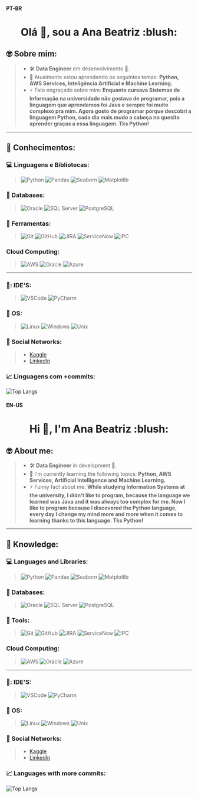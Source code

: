 #### **PT-BR**
<h1 align="center">Olá 👋, sou a Ana Beatriz :blush:</h1>

## 🤓 Sobre mim:
> * 🛠️ **Data Engineer** em desenvolvimento 🥰.
> * 🌱 Atualmente estou aprendendo os seguintes temas: **Python, AWS Services, Inteligência Artificial e Machine Learning.**
> * ⚡ Fato engraçado sobre mim: **Enquanto cursava Sistemas de Informação na universidade não gostava de programar, pois a linguagem que aprendemos foi Java e sempre foi muito complexo pra mim. Agora gosto de programar porque descobri a linguagem Python, cada dia mais mudo a cabeça no quesito aprender graças a essa linguagem. Tks Python!**

-------------------------------------------------------

## 🧠 Conhecimentos:

### 💻 Linguagens e Bibliotecas:
> ![Python](https://img.shields.io/badge/-Python-181717?&logo=Python&logoColor=9cf) ![Pandas](https://img.shields.io/badge/-Pandas-181717?&logo=Pandas&logoColor=9cf) ![Seaborn](https://img.shields.io/badge/-Seaborn-181717?&logo=Seaborn&logoColor=9cf) ![Matplotlib](https://img.shields.io/badge/-Matplotlib-181717?&logo=Matplotlib&logoColor=9cf) 

### 🎲 Databases:
> ![Oracle](https://img.shields.io/badge/-Oracle-181717?&logo=Oracle&logoColor=red) ![SQL Server](https://img.shields.io/badge/-SQLServer-181717?&logo=SQLServer&logoColor=blue) ![PostgreSQL](https://img.shields.io/badge/-PostgreSQL-181717?&logo=PostgreSQL&logoColor=9cf)

### 🧰 Ferramentas:
> ![Git](https://img.shields.io/badge/-Git-181717?&logo=git&logoColor=orange) ![GitHub](https://img.shields.io/badge/-GitHub-181717?&logo=GitHub&logoColor=blueviolet) ![JIRA](https://img.shields.io/badge/-JIRA-181717?&logo=JIRA&logoColor=blue) ![ServiceNow](https://img.shields.io/badge/-ServiceNow-181717?&logo=ServiceNow&logoColor=FFFFFF) ![IPC](https://img.shields.io/badge/ETL-Informatica%20Power%20Center-orange)

### Cloud Computing:
> ![AWS](https://img.shields.io/badge/-AWS-181717?&logo=AWS&logoColor=orange) ![Oracle](https://img.shields.io/badge/-Oracle-181717?&logo=Oracle&logoColor=red) ![Azure](https://img.shields.io/badge/-Azure-181717?&logo=Azure&logoColor=9cf)

---------------

### 💓: IDE'S:
> ![VSCode](https://img.shields.io/badge/-VSCode-181717?&logo=Visual%20Studio%20Code&logoColor=9cf) ![PyCharm](https://img.shields.io/badge/-PyCharm-181717?&logo=PyCharm&logoColor=blueviolet)

### 🐧 OS:
> ![Linux](https://img.shields.io/badge/-Linux-181717?&logo=Linux&logoColor=9cf) ![Windows](https://img.shields.io/badge/-Windows-181717?&logo=Windows&logoColor=blue) ![Unix](https://img.shields.io/badge/Unix-IBM%20AIX-blue)

### 📲 Social Networks:
> * [Kaggle](https://www.kaggle.com/anabflima) 
> * [LinkedIn](https://www.linkedin.com/in/anabeatriz-lima/)

### 📈 Linguagens com +commits:
![Top Langs](https://github-readme-stats.vercel.app/api/top-langs/?username=anablima&layout=hide_border=true&theme=dracula&show_icons=true&hide=SCSS,JavaScript)

#### **EN-US**
<h1 align="center">Hi 👋, I'm Ana Beatriz :blush:</h1>

## 🤓 About me:
> * 🛠️ **Data Engineer** in development 🥰.
> * 🌱 I'm currently learning the following topics: **Python, AWS Services, Artificial Intelligence and Machine Learning.**
> * ⚡ Funny fact about me: **While studying Information Systems at the university, I didn't like to program, because the language we learned was Java and it was always too complex for me. Now I like to program because I discovered the Python language, every day I change my mind more and more when it comes to learning thanks to this language. Tks Python!**

-------------------------------------------------------

## 🧠 Knowledge:

### 💻 Languages and Libraries:
> ![Python](https://img.shields.io/badge/-Python-181717?&logo=Python&logoColor=9cf) ![Pandas](https://img.shields.io/badge/-Pandas-181717?&logo=Pandas&logoColor=9cf) ![Seaborn](https://img.shields.io/badge/-Seaborn-181717?&logo=Seaborn&logoColor=9cf) ![Matplotlib](https://img.shields.io/badge/-Matplotlib-181717?&logo=Matplotlib&logoColor=9cf) 

### 🎲 Databases:
> ![Oracle](https://img.shields.io/badge/-Oracle-181717?&logo=Oracle&logoColor=red) ![SQL Server](https://img.shields.io/badge/-SQLServer-181717?&logo=SQLServer&logoColor=blue) ![PostgreSQL](https://img.shields.io/badge/-PostgreSQL-181717?&logo=PostgreSQL&logoColor=9cf)

### 🧰 Tools:
> ![Git](https://img.shields.io/badge/-Git-181717?&logo=git&logoColor=orange) ![GitHub](https://img.shields.io/badge/-GitHub-181717?&logo=GitHub&logoColor=blueviolet) ![JIRA](https://img.shields.io/badge/-JIRA-181717?&logo=JIRA&logoColor=blue) ![ServiceNow](https://img.shields.io/badge/-ServiceNow-181717?&logo=ServiceNow&logoColor=FFFFFF) ![IPC](https://img.shields.io/badge/ETL-Informatica%20Power%20Center-orange)

### Cloud Computing:
> ![AWS](https://img.shields.io/badge/-AWS-181717?&logo=AWS&logoColor=orange) ![Oracle](https://img.shields.io/badge/-Oracle-181717?&logo=Oracle&logoColor=red) ![Azure](https://img.shields.io/badge/-Azure-181717?&logo=Azure&logoColor=9cf)

---------------

### 💓: IDE'S:
> ![VSCode](https://img.shields.io/badge/-VSCode-181717?&logo=Visual%20Studio%20Code&logoColor=9cf) ![PyCharm](https://img.shields.io/badge/-PyCharm-181717?&logo=PyCharm&logoColor=blueviolet)

### 🐧 OS:
> ![Linux](https://img.shields.io/badge/-Linux-181717?&logo=Linux&logoColor=9cf) ![Windows](https://img.shields.io/badge/-Windows-181717?&logo=Windows&logoColor=blue) ![Unix](https://img.shields.io/badge/Unix-IBM%20AIX-blue)

### 📲 Social Networks:
> * [Kaggle](https://www.kaggle.com/anabflima) 
> * [LinkedIn](https://www.linkedin.com/in/anabeatriz-lima/)

### 📈 Languages with more commits:
![Top Langs](https://github-readme-stats.vercel.app/api/top-langs/?username=anablima&layout=hide_border=true&theme=dracula&show_icons=true&hide=SCSS,JavaScript)
